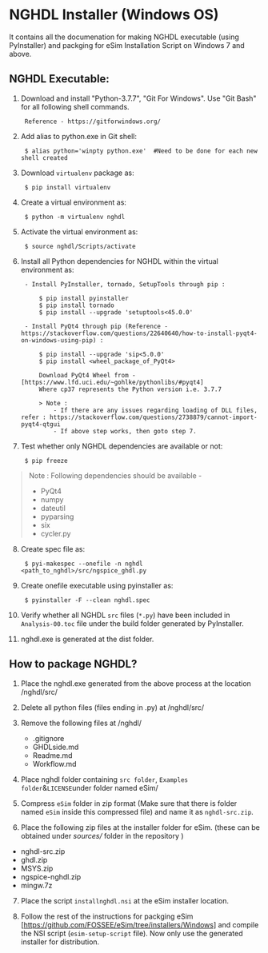 NGHDL Installer (Windows OS)
====


It contains all the documenation for making NGHDL executable (using PyInstaller) and packging for eSim Installation Script on Windows 7 and above.


## NGHDL Executable:

1. Download and install "Python-3.7.7", "Git For Windows". Use "Git Bash" for all following shell commands.
		
		Reference - https://gitforwindows.org/

2. Add alias to python.exe in Git shell:

		$ alias python='winpty python.exe'	#Need to be done for each new shell created

3. Download `virtualenv` package as:

	    $ pip install virtualenv

4. Create a virtual environment as:

		$ python -m virtualenv nghdl

5. Activate the virtual environment as:
	
		$ source nghdl/Scripts/activate

6. Install all Python dependencies for NGHDL within the virtual environment as:
		
		- Install PyInstaller, tornado, SetupTools through pip :

			$ pip install pyinstaller
			$ pip install tornado
			$ pip install --upgrade 'setuptools<45.0.0'
		
		- Install PyQt4 through pip (Reference - https://stackoverflow.com/questions/22640640/how-to-install-pyqt4-on-windows-using-pip) :
			
			$ pip install --upgrade 'sip<5.0.0'
			$ pip install <wheel_package_of_PyQt4>
			
			Download PyQt4 Wheel from - [https://www.lfd.uci.edu/~gohlke/pythonlibs/#pyqt4]
			Where cp37 represents the Python version i.e. 3.7.7

			> Note : 
				- If there are any issues regarding loading of DLL files, refer : https://stackoverflow.com/questions/2738879/cannot-import-pyqt4-qtgui
				- If above step works, then goto step 7.

7. Test whether only NGHDL dependencies are available or not:

		$ pip freeze

> Note : Following dependencies should be available -
>	- PyQt4
>	- numpy
>	- dateutil
>	- pyparsing
>	- six
>	- cycler.py


8. Create spec file as:

		$ pyi-makespec --onefile -n nghdl <path_to_nghdl>/src/ngspice_ghdl.py

9. Create onefile executable using pyinstaller as:
		
		$ pyinstaller -F --clean nghdl.spec

10. Verify whether all NGHDL `src` files (`*.py`) have been included in `Analysis-00.toc` file under the build folder generated by PyInstaller.
11. nghdl.exe is generated at the dist folder.



## How to package NGHDL?

1. Place the nghdl.exe generated from the above process at the location /nghdl/src/

2. Delete all python files (files ending in .py) at /nghdl/src/

3. Remove the following files at /nghdl/
    - .gitignore
    - GHDLside.md
    - Readme.md
    - Workflow.md

4. Place nghdl folder containing `src folder`, `Examples folder`&`LICENSE`under folder named eSim/

5. Compress `eSim` folder in zip format (Make sure that there is folder named `eSim` inside this compressed file) and name it as `nghdl-src.zip`.

6.  Place the following zip files at the installer folder for eSim.
(these can be obtained under *sources/* folder in the repository )
- nghdl-src.zip
- ghdl.zip
- MSYS.zip
- ngspice-nghdl.zip
- mingw.7z

7.  Place the script `installnghdl.nsi` at the eSim installer location.

8. Follow the rest of the instructions for packging eSim [https://github.com/FOSSEE/eSim/tree/installers/Windows] and compile the NSI script (`esim-setup-script` file). Now only use the generated installer for distribution.
